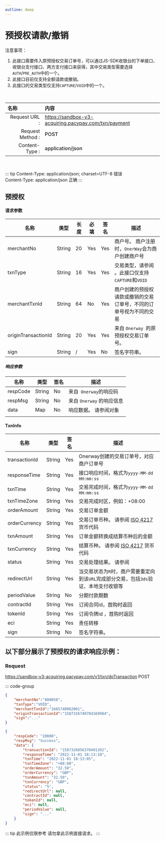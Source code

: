 ```yaml
---
outline: deep
---
```

<script setup>


import {reactive, ref, watch, onMounted, unref } from 'vue'; 
import {requestGen, secret} from "./util/utils";
import {ProductTypeEnumTable,SubProductTypeEnumTable,TxnTypeEnumTable} from "./util/constants";
import CMExample from './components/CMExample.vue';
import CMNote from './components/CMNote.vue';
import CustomPopover from './components/element-ui/CustomPopover.vue'; 
import CustomTable from "./components/element-ui/CustomTable.vue";
import {TopRight, View} from "@element-plus/icons-vue";
import { ClickOutside as vClickOutside } from 'element-plus';




</script>

# 预授权请款/撤销

注意事项：
1. 此接口需要传入原预授权交易订单号，可以通过JS-SDK收银台的下单接口、收银台支付接口、两方支付接口来获得，其中交易类型需要选择`AUTH`/`PRE_AUTH`中的一个。
2. 此接口目前仅支持全额请款或撤销。
3. 此接口的交易类型仅支持`CAPTURE`/`VOID`中的一个。


<br>

|   <div style="text-align: left;">名称</div>| 内容                                                          |
|----------------:|:---------------------------------------------------------------|
| Request URL :    | https://sandbox-v3-acquiring.pacypay.com/txn/payment  |
| Request Method : | <div style="color:var(--vp-c-brand-1);font-weight:500;"> POST  </div>                                                        |
| Content-Type :  | <div style="color:var(--vp-c-brand-1);font-weight:500;">application/json      </div>                                        |

<br>

<div class="alertbox3">

::: tip  Content-Type: application/json; charset=UTF-8 错误   <br>Content-Type: application/json 正确 
:::

</div>


## 预授权

#### 请求参数

<div class="custom-table bordered-table">

| 名称                  | 类型     | 长度 | 必填  | 签名  | 描述                                      |
|---------------------|--------|----|-----|-----|-----------------------------------------|
| merchantNo          | String | 20 | Yes | Yes | 商户号。 商户注册时，`OnerWay`会为商户创建商户号             |
| txnType             | String | 16 | Yes | Yes | 交易类型，请参阅  <CustomPopover title="TxnTypeEnum" width="auto" reference="TxnTypeEnum" link="/apis/enums.html#txntypeenum" ></CustomPopover>  。此接口仅支持`CAPTURE`和`VOID` |
| merchantTxnId       | String | 64 | No  | Yes | 商户创建的预授权请款或撤销的交易订单号，不同的订单号视为不同的交易       |
| originTransactionId | String | 20 | Yes | Yes | 来自 `Onerway `的原预授权交易订单号。                  |
| sign                | String | /  | Yes | No  | 签名字符串。                                  |


</div>

##### 响应参数


<div class="custom-table bordered-table">

| 名称       | 类型     | 签名 | 描述                  |
|----------|--------|----|---------------------|
| respCode | String | No | 来自` Onerway`的响应码     |
| respMsg  | String | No | 来自 `Onerway` 的响应信息    |
| data     | Map    | No | 响应数据。 请参阅对象    <CustomPopover title="TxnInfo" width="auto" reference="TxnInfo" link="/apis/api-direct-auth.html#txninfo" ></CustomPopover>  |
                                                                             |
</div>

#### TxnInfo

<div class="custom-table bordered-table">


| 名称            | 类型     | 签名  | 描述                                          |
|---------------|--------|-----|---------------------------------------------|
| transactionId | String | Yes | Onerway创建的交易订单号，对应商户订单号                     |
| responseTime  | String | Yes | 接口响应时间，格式为`yyyy-MM-dd HH:mm:ss`               |
| txnTime       | String | Yes | 交易完成时间，格式为`yyyy-MM-dd HH:mm:ss `              |
| txnTimeZone   | String | Yes | 交易完成时区，例如：+08:00                            |
| orderAmount   | String | Yes | 交易订单金额                                      |
| orderCurrency | String | Yes | 交易订单币种。 请参阅 [ISO 4217](https://en.wikipedia.org/wiki/ISO_4217#List_of_ISO_4217_currency_codes) 货币代码                   |
| txnAmount     | String | Yes | 订单金额转换成结算币种后的金额                             |
| txnCurrency   | String | Yes | 结算币种。 请参阅 [ISO 4217](https://en.wikipedia.org/wiki/ISO_4217#List_of_ISO_4217_currency_codes) 货币代码                     |
| status        | String | Yes | 交易处理结果。 请参阅    <CustomPopover title="TxnStatusEnum" width="auto" reference="TxnStatusEnum" link="/apis/enums.html#txnstatusenum" ></CustomPopover>                 |
| redirectUrl   | String | Yes | 当交易状态为`R`时，商户需要重定向到该`URL`完成部分交易，包括`3ds`验证、本地支付收银等 |
| periodValue   | String | No  | 分期付款期数                                      |
| contractId    | String | Yes | 订阅合同id，首购时返回                                |
| tokenId       | String | Yes | 订阅令牌id ，首购时返回                               |
| eci           | String | Yes | 责任转移                                        |
| sign          | String | No  | 签名字符串。                                      |


</div>



## 以下部分展示了预授权的请求响应示例： 

### Request

https://sandbox-v3-acquiring.pacypay.com/v1/txn/doTransaction <Badge type="tip">POST</Badge>

::: code-group

```json [Request]
{
    "merchantNo":"800058",
    "txnType":"VOID",
    "merchantTxnId":"1665740062001",
    "originTransactionId":"1587326740704169984",
    "sign":"..."
}


```


```json [Response]
{
    "respCode": "20000",
    "respMsg": "Success",
    "data": {
        "transactionId": "1587326856370491392",
        "responseTime": "2022-11-01 18:13:10",
        "txnTime": "2022-11-01 18:13:05",
        "txnTimeZone": "+08:00",
        "orderAmount": "32.50",
        "orderCurrency": "GBP",
        "txnAmount": "32.50",
        "txnCurrency": "GBP",
        "status": "S",
        "redirectUrl": null,
        "contractId": null,
        "tokenId": null,
        "eci": null,
        "periodValue": null,
        "sign": "..."
    }
}


```


<div class="alertbox4">

::: tip 此示例仅限参考 请勿拿此示例直接请求。
:::

</div>






